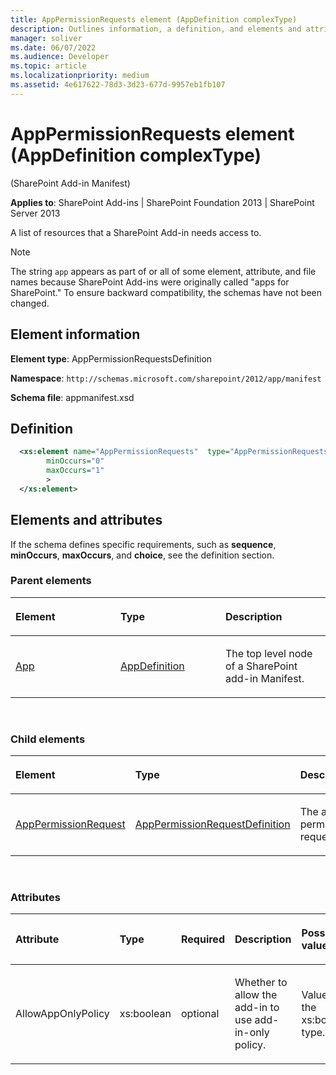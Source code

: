 ```yaml
---
title: AppPermissionRequests element (AppDefinition complexType)
description: Outlines information, a definition, and elements and attributes of the AppPermissionRequests element in Sharepoint.
manager: soliver
ms.date: 06/07/2022
ms.audience: Developer
ms.topic: article
ms.localizationpriority: medium
ms.assetid: 4e617622-78d3-3d23-677d-9957eb1fb107
---
```


# AppPermissionRequests element (AppDefinition complexType)

(SharePoint Add-in Manifest)

**Applies to**: SharePoint Add-ins | SharePoint Foundation 2013 | SharePoint Server 2013

A list of resources that a SharePoint Add-in needs access to.

> [!NOTE]
> The string `app` appears as part of or all of some element, attribute, and file names because SharePoint Add-ins were originally called "apps for SharePoint." To ensure backward compatibility, the schemas have not been changed.

## Element information
**Element type**: AppPermissionRequestsDefinition

**Namespace**: `http://schemas.microsoft.com/sharepoint/2012/app/manifest`

**Schema file**: appmanifest.xsd

## Definition

```XML 
  <xs:element name="AppPermissionRequests"  type="AppPermissionRequestsDefinition"
        minOccurs="0"
        maxOccurs="1"
        >
  </xs:element>
```

## Elements and attributes

If the schema defines specific requirements, such as **sequence**, **minOccurs**, **maxOccurs**, and **choice**, see the definition section.

### Parent elements

<table>
<colgroup>
<col width="33%" />
<col width="33%" />
<col width="33%" />
</colgroup>
<thead>
<tr class="header">
<th align="left"><p>Element</p></th>
<th align="left"><p>Type</p></th>
<th align="left"><p>Description</p></th>
</tr>
</thead>
<tbody>
<tr class="odd">
<td align="left"><p><a href="app-element-sharepoint-add-in-manifest.md">App</a></p></td>
<td align="left"><p><a href="appdefinition-complextype-sharepoint-add-in-manifest.md">AppDefinition</a></p></td>
<td align="left"><p>The top level node of a SharePoint add-in Manifest.</p></td>
</tr>
</tbody>
</table>

<br/>

### Child elements

<table>
<colgroup>
<col width="33%" />
<col width="33%" />
<col width="33%" />
</colgroup>
<thead>
<tr class="header">
<th align="left"><p>Element</p></th>
<th align="left"><p>Type</p></th>
<th align="left"><p>Description</p></th>
</tr>
</thead>
<tbody>
<tr class="odd">
<td align="left"><p><a href="apppermissionrequest-element-apppermissionrequestsdefinition-complextypesharepoi.md">AppPermissionRequest</a></p></td>
<td align="left"><p><a href="apppermissionrequestdefinition-complextype-sharepoint-add-in-manifest.md">AppPermissionRequestDefinition</a></p></td>
<td align="left"><p>The add-in permission requests.</p></td>
</tr>
</tbody>
</table>

<br/>

### Attributes

<table>
<colgroup>
<col width="20%" />
<col width="20%" />
<col width="20%" />
<col width="20%" />
<col width="20%" />
</colgroup>
<thead>
<tr class="header">
<th align="left"><p>Attribute</p></th>
<th align="left"><p>Type</p></th>
<th align="left"><p>Required</p></th>
<th align="left"><p>Description</p></th>
<th align="left"><p>Possible values</p></th>
</tr>
</thead>
<tbody>
<tr class="odd">
<td align="left"><p>AllowAppOnlyPolicy</p></td>
<td align="left"><p>xs:boolean</p></td>
<td align="left"><p>optional</p></td>
<td align="left"><p>Whether to allow the add-in to use add-in-only policy.</p></td>
<td align="left"><p>Values of the xs:boolean type.</p></td>
</tr>
</tbody>
</table>

